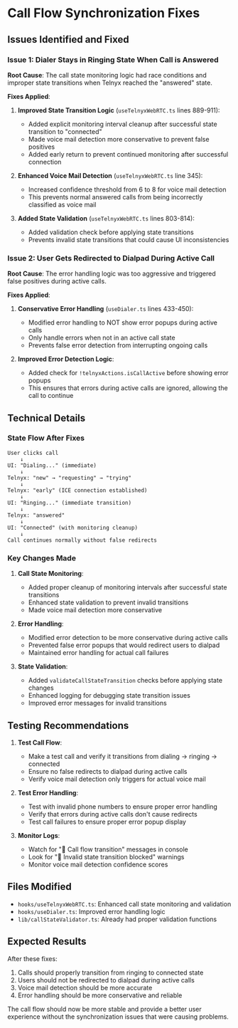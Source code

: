 # Call Flow Synchronization Fixes

## Issues Identified and Fixed

### Issue 1: Dialer Stays in Ringing State When Call is Answered

**Root Cause**: The call state monitoring logic had race conditions and improper state transitions when Telnyx reached the "answered" state.

**Fixes Applied**:

1. **Improved State Transition Logic** (`useTelnyxWebRTC.ts` lines 889-911):

   - Added explicit monitoring interval cleanup after successful state transition to "connected"
   - Made voice mail detection more conservative to prevent false positives
   - Added early return to prevent continued monitoring after successful connection

2. **Enhanced Voice Mail Detection** (`useTelnyxWebRTC.ts` line 345):

   - Increased confidence threshold from 6 to 8 for voice mail detection
   - This prevents normal answered calls from being incorrectly classified as voice mail

3. **Added State Validation** (`useTelnyxWebRTC.ts` lines 803-814):
   - Added validation check before applying state transitions
   - Prevents invalid state transitions that could cause UI inconsistencies

### Issue 2: User Gets Redirected to Dialpad During Active Call

**Root Cause**: The error handling logic was too aggressive and triggered false positives during active calls.

**Fixes Applied**:

1. **Conservative Error Handling** (`useDialer.ts` lines 433-450):

   - Modified error handling to NOT show error popups during active calls
   - Only handle errors when not in an active call state
   - Prevents false error detection from interrupting ongoing calls

2. **Improved Error Detection Logic**:
   - Added check for `!telnyxActions.isCallActive` before showing error popups
   - This ensures that errors during active calls are ignored, allowing the call to continue

## Technical Details

### State Flow After Fixes

```
User clicks call
    ↓
UI: "Dialing..." (immediate)
    ↓
Telnyx: "new" → "requesting" → "trying"
    ↓
Telnyx: "early" (ICE connection established)
    ↓
UI: "Ringing..." (immediate transition)
    ↓
Telnyx: "answered"
    ↓
UI: "Connected" (with monitoring cleanup)
    ↓
Call continues normally without false redirects
```

### Key Changes Made

1. **Call State Monitoring**:

   - Added proper cleanup of monitoring intervals after successful state transitions
   - Enhanced state validation to prevent invalid transitions
   - Made voice mail detection more conservative

2. **Error Handling**:

   - Modified error detection to be more conservative during active calls
   - Prevented false error popups that would redirect users to dialpad
   - Maintained error handling for actual call failures

3. **State Validation**:
   - Added `validateCallStateTransition` checks before applying state changes
   - Enhanced logging for debugging state transition issues
   - Improved error messages for invalid transitions

## Testing Recommendations

1. **Test Call Flow**:

   - Make a test call and verify it transitions from dialing → ringing → connected
   - Ensure no false redirects to dialpad during active calls
   - Verify voice mail detection only triggers for actual voice mail

2. **Test Error Handling**:

   - Test with invalid phone numbers to ensure proper error handling
   - Verify that errors during active calls don't cause redirects
   - Test call failures to ensure proper error popup display

3. **Monitor Logs**:
   - Watch for "🔄 Call flow transition" messages in console
   - Look for "🚨 Invalid state transition blocked" warnings
   - Monitor voice mail detection confidence scores

## Files Modified

- `hooks/useTelnyxWebRTC.ts`: Enhanced call state monitoring and validation
- `hooks/useDialer.ts`: Improved error handling logic
- `lib/callStateValidator.ts`: Already had proper validation functions

## Expected Results

After these fixes:

1. Calls should properly transition from ringing to connected state
2. Users should not be redirected to dialpad during active calls
3. Voice mail detection should be more accurate
4. Error handling should be more conservative and reliable

The call flow should now be more stable and provide a better user experience without the synchronization issues that were causing problems.
